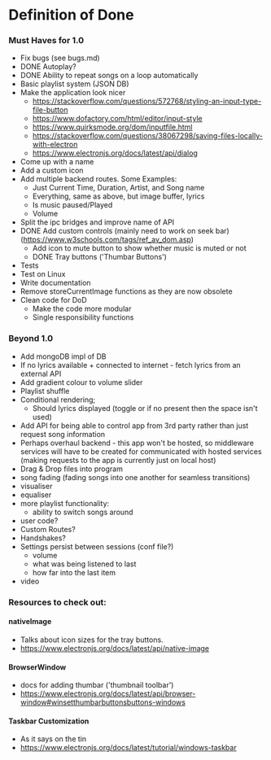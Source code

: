 # Definition of Done

### Must Haves for 1.0

- Fix bugs (see bugs.md)
- DONE Autoplay?
- DONE Ability to repeat songs on a loop automatically
- Basic playlist system (JSON DB)
- Make the application look nicer
  - https://stackoverflow.com/questions/572768/styling-an-input-type-file-button
  - https://www.dofactory.com/html/editor/input-style
  - https://www.quirksmode.org/dom/inputfile.html
  - https://stackoverflow.com/questions/38067298/saving-files-locally-with-electron
  - https://www.electronjs.org/docs/latest/api/dialog
- Come up with a name
- Add a custom icon
- Add multiple backend routes. Some Examples:
  - Just Current Time, Duration, Artist, and Song name
  - Everything, same as above, but image buffer, lyrics
  - Is music paused/Played
  - Volume
- Split the ipc bridges and improve name of API
- DONE Add custom controls (mainly need to work on seek bar) (https://www.w3schools.com/tags/ref_av_dom.asp)
  - Add icon to mute button to show whether music is muted or not
  - DONE Tray buttons ('Thumbar Buttons')
- Tests
- Test on Linux
- Write documentation
- Remove storeCurrentImage functions as they are now obsolete
- Clean code for DoD
  - Make the code more modular
  - Single responsibility functions

### Beyond 1.0

- Add mongoDB impl of DB
- If no lyrics available + connected to internet - fetch lyrics from an external API
- Add gradient colour to volume slider
- Playlist shuffle
- Conditional rendering;
  - Should lyrics displayed (toggle or if no present then the space isn't used)
- Add API for being able to control app from 3rd party rather than just request song information
- Perhaps overhaul backend - this app won't be hosted, so middleware services will have to be created for communicated with hosted services (making requests to the app is currently just on local host)
- Drag & Drop files into program
- song fading (fading songs into one another for seamless transitions)
- visualiser 
- equaliser
- more playlist functionality:
  - ability to switch songs around
- user code?
- Custom Routes?
- Handshakes?
- Settings persist between sessions (conf file?)
  - volume
  - what was being listened to last
  - how far into the last item 
- video




### Resources to check out:

#### nativeImage
  - Talks about icon sizes for the tray buttons.
  - https://www.electronjs.org/docs/latest/api/native-image

#### BrowserWindow
  - docs for adding thumbar ('thumbnail toolbar')
  - https://www.electronjs.org/docs/latest/api/browser-window#winsetthumbarbuttonsbuttons-windows

#### Taskbar Customization
  - As it says on the tin 
  - https://www.electronjs.org/docs/latest/tutorial/windows-taskbar